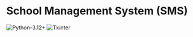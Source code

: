 # School Management System (SMS)

![Python-3.12+](https://img.shields.io/badge/Python-3.12+-blue)
![Tkinter](https://img.shields.io/badge/Made_with-Tkinter-blue)
